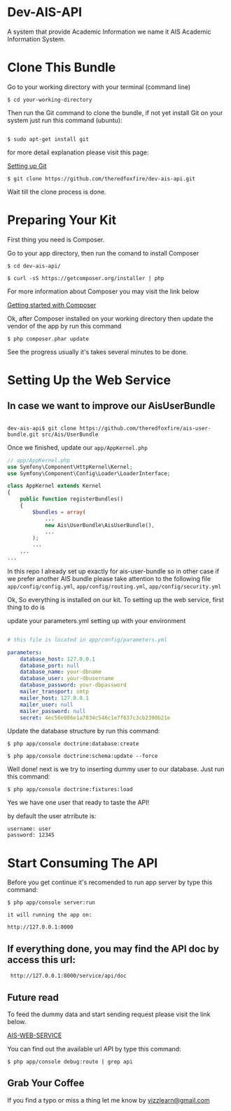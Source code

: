 Dev-AIS-API
=============

A system that provide Academic Information we name it AIS Academic Information System.

# Clone This Bundle

Go to your working directory with your terminal (command line)

```
$ cd your-working-directory
```

Then run the Git command to clone the bundle, if not yet install Git on your system just run this command (ubuntu):

```

$ sudo apt-get install git
```

for more detail explanation please visit this page:

[Setting up Git](https://help.github.com/articles/set-up-git/)

```
$ git clone https://github.com/theredfoxfire/dev-ais-api.git
```

Wait till the clone process is done.

# Preparing Your Kit

First thing you need is Composer.

Go to your app directory, then run the comand to install Composer

```
$ cd dev-ais-api/

$ curl -sS https://getcomposer.org/installer | php
```
For more information about Composer you may visit the link below

[Getting started with Composer](https://getcomposer.org/doc/00-intro.md)

Ok, after Composer installed on your working directory then update the vendor of the app by run this command

```
$ php composer.phar update
```

See the progress usually it's takes several minutes to be done.

# Setting Up the Web Service

## In case we want to improve our AisUserBundle

```text

dev-ais-api$ git clone https://github.com/theredfoxfire/ais-user-bundle.git src/Ais/UserBundle

```

Once we finished, update our `app/AppKernel.php`

```php
// app/AppKernel.php
use Symfony\Component\HttpKernel\Kernel;
use Symfony\Component\Config\Loader\LoaderInterface;

class AppKernel extends Kernel
{
    public function registerBundles()
    {
        $bundles = array(
            ...
            new Ais\UserBundle\AisUserBundle(),
            ...
        );
        ...
    ...
...

```

In this repo I already set up exactly for ais-user-bundle so in other case if we prefer another AIS bundle please take attention to the following file `app/config/config.yml`, `app/config/routing.yml`, `app/config/security.yml`

Ok, So everything is installed on our kit. To setting up the web service, first thing to do is

update your parameters.yml setting up with your environment

```yaml

# this file is located in app/config/parameters.yml

parameters:
    database_host: 127.0.0.1
    database_port: null
    database_name: your-dbname
    database_user: your-dbusername
    database_password: your-dbpassword
    mailer_transport: smtp
    mailer_host: 127.0.0.1
    mailer_user: null
    mailer_password: null
    secret: 4ec56e086e1a7834c546c1e7f637c3cb2390b21e

```

Update the database structure by run this command:

```
$ php app/console doctrine:database:create

$ php app/console doctrine:schema:update --force
```

Well done! next is we try to inserting dummy user to our database. Just run this command:

```
$ php app/console doctrine:fixtures:load
```

Yes we have one user that ready to taste the API!

by default the user atrribute is:

```
username: user
password: 12345

```

# Start Consuming The API

Before you get continue it's recomended to run app server by type this command:

```
$ php app/console server:run

it will running the app on:

http://127.0.0.1:8000
```

## If everything done, you may find the API doc by access this url:

```
 http://127.0.0.1:8000/service/api/doc
```

## Future read

To feed the dummy data and start sending request please visit the link below.

[AIS-WEB-SERVICE](https://github.com/theredfoxfire/ais-web-service#start-consuming-the-api)


You can find out the available url API by type this command:

```
$ php app/console debug:route | grep api
```

## Grab Your Coffee

If you find a typo or miss a thing let me know by vizzlearn@gmail.com
